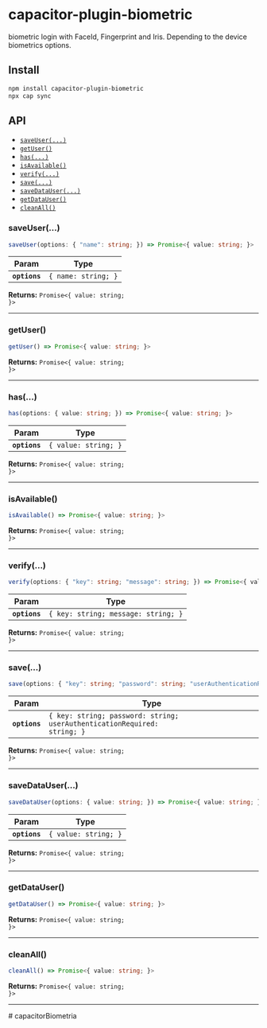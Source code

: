 # capacitor-plugin-biometric

biometric login with FaceId, Fingerprint and Iris. Depending to the device biometrics options.

## Install

```bash
npm install capacitor-plugin-biometric
npx cap sync
```

## API

<docgen-index>

* [`saveUser(...)`](#saveuser)
* [`getUser()`](#getuser)
* [`has(...)`](#has)
* [`isAvailable()`](#isavailable)
* [`verify(...)`](#verify)
* [`save(...)`](#save)
* [`saveDataUser(...)`](#savedatauser)
* [`getDataUser()`](#getdatauser)
* [`cleanAll()`](#cleanall)

</docgen-index>

<docgen-api>
<!--Update the source file JSDoc comments and rerun docgen to update the docs below-->

### saveUser(...)

```typescript
saveUser(options: { "name": string; }) => Promise<{ value: string; }>
```

| Param         | Type                           |
| ------------- | ------------------------------ |
| **`options`** | <code>{ name: string; }</code> |

**Returns:** <code>Promise&lt;{ value: string; }&gt;</code>

--------------------


### getUser()

```typescript
getUser() => Promise<{ value: string; }>
```

**Returns:** <code>Promise&lt;{ value: string; }&gt;</code>

--------------------


### has(...)

```typescript
has(options: { value: string; }) => Promise<{ value: string; }>
```

| Param         | Type                            |
| ------------- | ------------------------------- |
| **`options`** | <code>{ value: string; }</code> |

**Returns:** <code>Promise&lt;{ value: string; }&gt;</code>

--------------------


### isAvailable()

```typescript
isAvailable() => Promise<{ value: string; }>
```

**Returns:** <code>Promise&lt;{ value: string; }&gt;</code>

--------------------


### verify(...)

```typescript
verify(options: { "key": string; "message": string; }) => Promise<{ value: string; }>
```

| Param         | Type                                           |
| ------------- | ---------------------------------------------- |
| **`options`** | <code>{ key: string; message: string; }</code> |

**Returns:** <code>Promise&lt;{ value: string; }&gt;</code>

--------------------


### save(...)

```typescript
save(options: { "key": string; "password": string; "userAuthenticationRequired": string; }) => Promise<{ value: string; }>
```

| Param         | Type                                                                                |
| ------------- | ----------------------------------------------------------------------------------- |
| **`options`** | <code>{ key: string; password: string; userAuthenticationRequired: string; }</code> |

**Returns:** <code>Promise&lt;{ value: string; }&gt;</code>

--------------------


### saveDataUser(...)

```typescript
saveDataUser(options: { value: string; }) => Promise<{ value: string; }>
```

| Param         | Type                            |
| ------------- | ------------------------------- |
| **`options`** | <code>{ value: string; }</code> |

**Returns:** <code>Promise&lt;{ value: string; }&gt;</code>

--------------------


### getDataUser()

```typescript
getDataUser() => Promise<{ value: string; }>
```

**Returns:** <code>Promise&lt;{ value: string; }&gt;</code>

--------------------


### cleanAll()

```typescript
cleanAll() => Promise<{ value: string; }>
```

**Returns:** <code>Promise&lt;{ value: string; }&gt;</code>

--------------------

</docgen-api>
# capacitorBiometria
